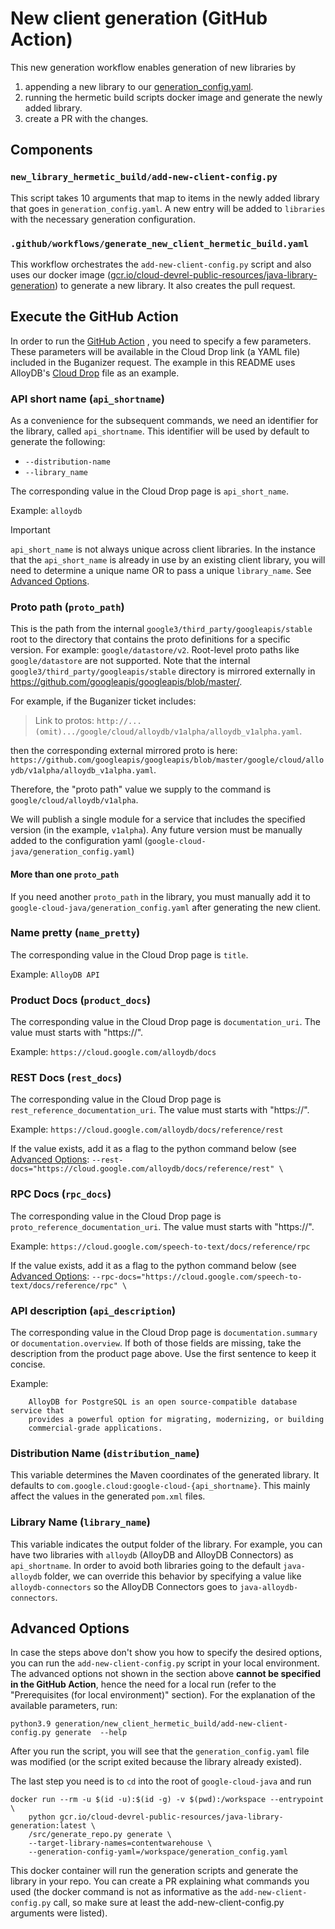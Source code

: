 # New client generation (GitHub Action)
This new generation workflow enables generation of new libraries by
 1. appending a new library to our [generation_config.yaml](https://github.com/googleapis/google-cloud-java/blob/c7429c0eec419c01d4e2fe14d063b9335efb810b/generation_config.yaml).
 2. running the hermetic build scripts docker image and
 generate the newly added library.
 3. create a PR with the changes.


## Components
### `new_library_hermetic_build/add-new-client-config.py`
This script takes 10 arguments that map to items in the newly added library that
goes in `generation_config.yaml`.
A new entry will be added to `libraries` with the necessary generation
configuration.

### `.github/workflows/generate_new_client_hermetic_build.yaml`
This workflow orchestrates the `add-new-client-config.py` script and also uses our docker
image
([gcr.io/cloud-devrel-public-resources/java-library-generation](https://pantheon.corp.google.com/gcr/images/cloud-devrel-public-resources/global/java-library-generation))
to generate a new library.
It also creates the pull request.


## Execute the GitHub Action

In order to run the
[GitHub Action](https://github.com/googleapis/google-cloud-java/actions/workflows/generate_new_client_hermetic_build.yaml)
, you need to specify a few parameters.
These parameters will be available in the Cloud Drop link (a YAML file) included
in the Buganizer request.
The example in this README uses AlloyDB's [Cloud Drop](https://github.com/googleapis/googleapis/blob/master/google/cloud/alloydb/v1/alloydb_v1.yaml)
file as an example.

### API short name (`api_shortname`)

As a convenience for the subsequent commands, we need an identifier for the
library, called `api_shortname`.
This identifier will be used by default to generate the following:
* `--distribution-name`
* `--library_name`

The corresponding value in the Cloud Drop page is `api_short_name`.

Example: `alloydb`

> [!IMPORTANT]
> `api_short_name` is not always unique across client libraries.
> In the instance that the `api_short_name` is already in use by an existing
> client library, you will need to determine a unique name OR to pass a unique
> `library_name`.
> See [Advanced Options](#advanced-options).

### Proto path (`proto_path`)

This is the path from the internal `google3/third_party/googleapis/stable` root
to the directory that contains the proto definitions for a specific version.
For example: `google/datastore/v2`. 
Root-level proto paths like `google/datastore` are not supported.
Note that the internal `google3/third_party/googleapis/stable` directory is
mirrored externally in https://github.com/googleapis/googleapis/blob/master/.

For example, if the Buganizer ticket includes:

> Link to protos: `http://...(omit).../google/cloud/alloydb/v1alpha/alloydb_v1alpha.yaml`.

then the corresponding external mirrored proto is here: `https://github.com/googleapis/googleapis/blob/master/google/cloud/alloydb/v1alpha/alloydb_v1alpha.yaml`.

Therefore, the "proto path" value we supply to the command is
`google/cloud/alloydb/v1alpha`.

We will publish a single module for a service that includes the specified version
(in the example, `v1alpha`).
Any future version must be manually added to the configuration yaml (`google-cloud-java/generation_config.yaml`)

#### More than one `proto_path`

If you need another `proto_path` in the library, you must manually add it
to `google-cloud-java/generation_config.yaml` after generating the new client.

### Name pretty (`name_pretty`)

The corresponding value in the Cloud Drop page is `title`.

Example: `AlloyDB API`

### Product Docs (`product_docs`)

The corresponding value in the Cloud Drop page is `documentation_uri`.
The value must starts with "https://".

Example: `https://cloud.google.com/alloydb/docs`

### REST Docs (`rest_docs`)

The corresponding value in the Cloud Drop page is `rest_reference_documentation_uri`.
The value must starts with "https://".

Example: `https://cloud.google.com/alloydb/docs/reference/rest`

If the value exists, add it as a flag to the python command below (see [Advanced
Options](#advanced-options):
`--rest-docs="https://cloud.google.com/alloydb/docs/reference/rest" \`

### RPC Docs (`rpc_docs`)

The corresponding value in the Cloud Drop page is `proto_reference_documentation_uri`.
The value must starts with "https://".

Example: `https://cloud.google.com/speech-to-text/docs/reference/rpc`

If the value exists, add it as a flag to the python command below (see [Advanced
Options](#advanced-options):
`--rpc-docs="https://cloud.google.com/speech-to-text/docs/reference/rpc" \`

### API description (`api_description`)

The corresponding value in the Cloud Drop page is `documentation.summary` or `documentation.overview`.
If both of those fields are missing, take the description from the product page
above.
Use the first sentence to keep it concise.

Example:
``` 
    AlloyDB for PostgreSQL is an open source-compatible database service that
    provides a powerful option for migrating, modernizing, or building
    commercial-grade applications.
 ```

### Distribution Name (`distribution_name`)

This variable determines the Maven coordinates of the generated library.
It defaults to `com.google.cloud:google-cloud-{api_shortname}`.
This mainly affect the values in the generated `pom.xml` files.

### Library Name (`library_name`)

This variable indicates the output folder of the library.
For example, you can have two libraries with `alloydb`
(AlloyDB and AlloyDB Connectors) as `api_shortname`. 
In order to avoid both libraries going to the default `java-alloydb` folder,
we can override this behavior by specifying a value like `alloydb-connectors`
so the AlloyDB Connectors goes to `java-alloydb-connectors`.

## Advanced Options

In case the steps above don't show you how to specify the desired options, you
can run the `add-new-client-config.py` script in your local environment. 
The advanced options not shown in the section above **cannot be specified in
the GitHub Action**, hence the need for a local run (refer to the "Prerequisites
(for local environment)" section).
For the explanation of the available parameters, run:
```
python3.9 generation/new_client_hermetic_build/add-new-client-config.py generate  --help
```

After you run the script, you will see that the `generation_config.yaml` file
was modified (or the script exited because the library already existed).

The last step you need is to `cd` into the root of `google-cloud-java` and run
```
docker run --rm -u $(id -u):$(id -g) -v $(pwd):/workspace --entrypoint \
    python gcr.io/cloud-devrel-public-resources/java-library-generation:latest \
    /src/generate_repo.py generate \
    --target-library-names=contentwarehouse \
    --generation-config-yaml=/workspace/generation_config.yaml

```

This docker container will run the generation scripts and generate the library
in your repo. 
You can create a PR explaining what commands you used (the docker command is
not as informative as the `add-new-client-config.py` call, so make sure at least
the add-new-client-config.py arguments were listed).
